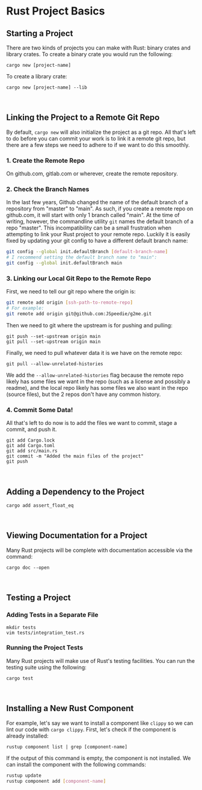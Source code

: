 # Rust Project Basics

## Starting a Project

There are two kinds of projects you can make with Rust: binary crates and
library crates. To create a binary crate you would run the following:

```
cargo new [project-name]
```

To create a library crate:

```
cargo new [project-name] --lib
```

&nbsp;

## Linking the Project to a Remote Git Repo

By default, `cargo new` will also initialize the project as a git repo. All
that's left to do before you can commit your work is to link it a remote git
repo, but there are a few steps we need to adhere to if we want to do this
smoothly.


### 1. Create the Remote Repo

On github.com, gitlab.com or wherever, create the remote repository.

### 2. Check the Branch Names

In the last few years, Github changed the name of the default branch of a
repository from "master" to "main". As such, if you create a remote repo on
github.com, it will start with only 1 branch called "main". At the time of
writing, however, the commandline utility `git` names the default branch of a
repo "master". This incompatibility can be a small frustration when attempting
to link your Rust project to your remote repo. Luckily it is easily fixed by
updating your git config to have a different default branch name:

```bash
git config --global init.defaultBranch [default-branch-name]
# I recommend setting the default branch name to "main":
git config --global init.defaultBranch main
```

### 3. Linking our Local Git Repo to the Remote Repo

First, we need to tell our git repo where the origin is:

```bash
git remote add origin [ssh-path-to-remote-repo]
# For example:
git remote add origin git@github.com:JSpeedie/g2me.git
```

Then we need to git where the upstream is for pushing and pulling:

```
git push --set-upstream origin main
git pull --set-upstream origin main
```

Finally, we need to pull whatever data it is we have on the remote repo:

```
git pull --allow-unrelated-histories
```

We add the `--allow-unrelated-histories` flag because the remote repo likely
has some files we want in the repo (such as a license and possibly a readme),
and the local repo likely has some files we also want in the repo (source
files), but the 2 repos don't have any common history.

### 4. Commit Some Data!

All that's left to do now is to add the files we want to commit, stage a commit,
and push it.

```
git add Cargo.lock
git add Cargo.toml
git add src/main.rs
git commit -m "Added the main files of the project"
git push
```

&nbsp;

## Adding a Dependency to the Project

```
cargo add assert_float_eq
```

&nbsp;

## Viewing Documentation for a Project

Many Rust projects will be complete with documentation accessible via the
command:

```
cargo doc --open
```

&nbsp;

## Testing a Project

### Adding Tests in a Separate File

```
mkdir tests
vim tests/integration_test.rs
```

### Running the Project Tests

Many Rust projects will make use of Rust's testing facilities. You can run
the testing suite using the following:

```
cargo test
```

&nbsp;

## Installing a New Rust Component

For example, let's say we want to install a component like `clippy` so we can
lint our code with `cargo clippy`. First, let's check if the component is
already installed:

```
rustup component list | grep [component-name]
```

If the output of this command is empty, the component is not installed. We can
install the component with the following commands:

```bash
rustup update
rustup component add [component-name]
```

&nbsp;
